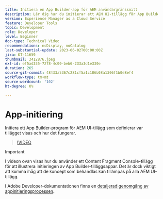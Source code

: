 ```yaml
---
title: Initiera en App Builder-app för AEM användargränssnitt
description: Lär dig hur du initierar ett AEM UI-tillägg för App Builder som definierar var tillägget visas och hur det fungerar.
version: Experience Manager as a Cloud Service
feature: Developer Tools
topic: Development
role: Developer
level: Beginner
doc-type: Technical Video
recommendations: noDisplay, noCatalog
last-substantial-update: 2023-06-02T00:00:00Z
jira: KT-11659
thumbnail: 3412876.jpeg
exl-id: ef5ad335-7278-4c00-beb6-233a3d1e330e
duration: 265
source-git-commit: 48433a5367c281cf5a1c106b08a1306f1b0e8ef4
workflow-type: tm+mt
source-wordcount: '102'
ht-degree: 0%

---
```


# App-initiering

Initiera ett App Builder-program för AEM UI-tillägg som definierar var tillägget visas och hur det fungerar.

>[!VIDEO](https://video.tv.adobe.com/v/3447080?quality=12&learn=on&captions=swe)

>[!IMPORTANT]
>
> I videon ovan visas hur du använder ett Content Fragment Console-tillägg för att illustrera initieringen av App Builder-tilläggsappar. Det är dock viktigt att komma ihåg att de koncept som behandlas kan tillämpas på alla AEM UI-tillägg.

I Adobe Developer-dokumentationen finns en [detaljerad genomgång av appinitieringsprocessen](https://developer.adobe.com/uix/docs/services/aem-cf-console-admin/code-generation/#launch-code-generation-during-project-initialization).
